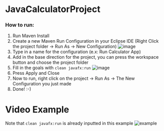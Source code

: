 # JavaCalculatorProject

### How to run:
1. Run Maven Install
2. Create a new Maven Run Configuration in your Eclipse IDE (Right Click the project folder -> Run As -> New Configuration)
![image](https://github.com/AndrewSebastianH/JavaCalculatorProject/assets/90231686/13b74ebb-595b-47bf-a2eb-41c8691cdeee)
3. Type in a name for the configuration (e.x: Run Calculator App)
4. Add in the base direction for the project, you can press the workspace button and choose the project folder
5. Fill in the goals with `clean javafx:run`
   ![image](https://github.com/AndrewSebastianH/JavaCalculatorProject/assets/90231686/9a3eda0d-ebd2-4492-90e2-f1e3b6ce509f)
6. Press Apply and Close
7. Now to run, right click on the project -> Run As -> The New Configuration you just made
8. Done! :-)

# Video Example 
Note that `clean javafx:run` is already inputted in this example
![example](https://github.com/AndrewSebastianH/JavaCalculatorProject/assets/90231686/5724ca2e-cd6c-463f-955e-56efea347e3f)
